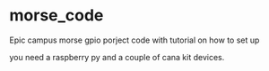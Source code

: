 # morse_code
Epic campus morse gpio porject code with tutorial on how to set up

you need a raspberry py and a couple of cana kit devices. 
